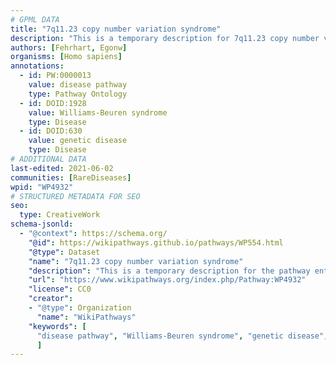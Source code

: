 ```yaml
---
# GPML DATA
title: "7q11.23 copy number variation syndrome"
description: "This is a temporary description for 7q11.23 copy number variation syndrome"
authors: [Fehrhart, Egonw]
organisms: [Homo sapiens]
annotations:
  - id: PW:0000013
    value: disease pathway
    type: Pathway Ontology
  - id: DOID:1928
    value: Williams-Beuren syndrome
    type: Disease
  - id: DOID:630
    value: genetic disease
    type: Disease
# ADDITIONAL DATA
last-edited: 2021-06-02
communities: [RareDiseases]
wpid: "WP4932"
# STRUCTURED METADATA FOR SEO
seo:
  type: CreativeWork
schema-jsonld:
  - "@context": https://schema.org/
    "@id": https://wikipathways.github.io/pathways/WP554.html
    "@type": Dataset
    "name": "7q11.23 copy number variation syndrome"
    "description": "This is a temporary description for the pathway entitled: 7q11.23 copy number variation syndrome"
    "url": "https://www.wikipathways.org/index.php/Pathway:WP4932"
    "license": CC0
    "creator":
    - "@type": Organization
      "name": "WikiPathways"
    "keywords": [
      "disease pathway", "Williams-Beuren syndrome", "genetic disease",
      ]
---
```

